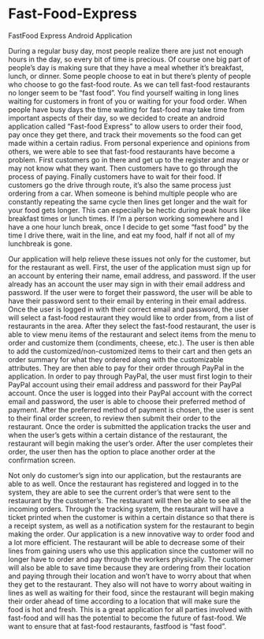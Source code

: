 # Fast-Food-Express
FastFood Express Android Application

During a regular busy day, most people realize there are just not enough hours in the day, so
every bit of time is precious. Of course one big part of people’s day is making sure that they have
a meal whether it’s breakfast, lunch, or dinner. Some people choose to eat in but there’s plenty of
people who choose to go the fast-food route. As we can tell fast-food restaurants no longer seem
to be “fast food”. You find yourself waiting in long lines waiting for customers in front of you or
waiting for your food order. When people have busy days the time waiting for fast-food may
take time from important aspects of their day, so we decided to create an android application
called “Fast-food Express” to allow users to order their food, pay once they get there, and track
their movements so the food can get made within a certain radius.
From personal experience and opinions from others, we were able to see that fast-food
restaurants have become a problem. First customers go in there and get up to the register and
may or may not know what they want. Then customers have to go through the process of paying.
Finally customers have to wait for their food. If customers go the drive through route, it’s also
the same process just ordering from a car. When someone is behind multiple people who are
constantly repeating the same cycle then lines get longer and the wait for your food gets longer.
This can especially be hectic during peak hours like breakfast times or lunch times. If I’m a
person working somewhere and I have a one hour lunch break, once I decide to get some “fast
food” by the time I drive there, wait in the line, and eat my food, half if not all of my lunchbreak
is gone.

Our application will help relieve these issues not only for the customer, but for the restaurant
as well. First, the user of the application must sign up for an account by entering their name,
email address, and password. If the user already has an account the user may sign in with their
email address and password. If the user were to forget their password, the user will be able to
have their password sent to their email by entering in their email address. Once the user is
logged in with their correct email and password, the user will select a fast-food restaurant they
would like to order from, from a list of restaurants in the area. After they select the fast-food
restaurant, the user is able to view menu items of the restaurant and select items from the menu
to order and customize them (condiments, cheese, etc.). The user is then able to add the
customized/non-customized items to their cart and then gets an order summary for what they
ordered along with the customizable attributes. They are then able to pay for their order through
PayPal in the application. In order to pay through PayPal, the user must first login to their PayPal
account using their email address and password for their PayPal account. Once the user is logged
into their PayPal account with the correct email and password, the user is able to choose their
preferred method of payment. After the preferred method of payment is chosen, the user is sent
to their final order screen, to review then submit their order to the restaurant. Once the order is
submitted the application tracks the user and when the user’s gets within a certain distance of the
restaurant, the restaurant will begin making the user’s order. After the user completes their order,
the user then has the option to place another order at the confirmation screen.


Not only do customer’s sign into our application, but the restaurants are able to as well. Once
the restaurant has registered and logged in to the system, they are able to see the current order’s
that were sent to the restaurant by the customer’s. The restaurant will then be able to see all the
incoming orders. Through the tracking system, the restaurant will have a ticket printed when the
customer is within a certain distance so that there is a receipt system, as well as a notification
system for the restaurant to begin making the order.
Our application is a new innovative way to order food and a lot more efficient. The restaurant
will be able to decrease some of their lines from gaining users who use this application since the
customer will no longer have to order and pay through the workers physically. The customer will
also be able to save time because they are ordering from their location and paying through their
location and won’t have to worry about that when they get to the restaurant. They also will not
have to worry about waiting in lines as well as waiting for their food, since the restaurant will
begin making their order ahead of time according to a location that will make sure the food is hot
and fresh. This is a great application for all parties involved with fast-food and will has the
potential to become the future of fast-food. We want to ensure that at fast-food restaurants, fastfood
is “fast food”.